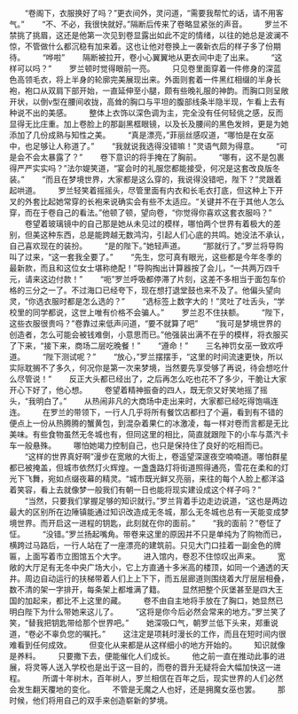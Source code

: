 　　“卷阁下，衣服换好了吗？”更衣间外，灵问道，“需要我帮忙的话，请不用客气。”
　　“不、不必，我很快就好。”隔断后传来了卷略显紧张的声音。
　　罗兰不禁挑了挑眉，这还是他第一次见到卷显露出如此不定的情绪，以往的她总是波澜不惊，不管做什么都沉稳有加来着。这也让他对卷换上一袭新衣后的样子多了份期待。
　　“哗啦”
　　隔断被拉开，卷小心翼翼地从更衣间中走了出来。
　　“这样可以吗？”
　　罗兰顿时觉得眼前一亮。
　　只见卷里面穿着一件修身的深蓝色高领毛衣，将上半身的轮廓完美展现出来。外面则套着一件黑红相缀的半身长袍，袍口从双肩下部开始，一直延伸至小腿，颇有些晚礼服的神韵。而胸口则呈敞开状，以倒v型在腰间收拢，高耸的胸口与平坦的腹部线条半隐半现，乍看上去有种说不出的美感。
　　整体上衣饰以深色调为主，完全没有任何轻佻之感，反而显得无比庄重。加上卷脸上的那副黑框眼镜，以及长及腰间的黑色发辫，更是为她添加了几份成熟与知性之美。
　　“真是漂亮，”菲丽丝感叹道，“哪怕是在女巫中，也足够让人称道了。”
　　“我就说我选得没错嘛！”灵语气颇为得意。
　　“可是会不会太暴露了？”
　　卷下意识的将手掩在了胸前。
　　“哪有，这不是包裹得严严实实吗？”法尔媞笑道，“宴会时的礼服您都能接受，何况是这套改良版冬装。”
　　“而且在梦境世界，大家都是这么穿的，我说得没错吧，陛下？”灵跟着起哄道。
　　罗兰轻笑着摇摇头，尽管里面有内衣和长毛衣打底，但这种上下开叉的外套比起她常穿的长袍来说确实会有些不太适应。“关键并不在于其他人怎么穿，而在于卷自己的看法。”他顿了顿，望向卷，“你觉得你喜欢这套衣服吗？”
　　卷望着玻璃镜中的自己那是她从未见过的模样，哪怕两个世界有着极大的差别，但美这种东西，总是能跨越无数鸿沟，引起人们心底的共鸣。她没法不承认，自己喜欢现在的装扮。
　　“是的陛下。”她轻声道。
　　“那就行了。”罗兰将导购叫了过来，“这一套我全要了。”
　　“先生，您可真有眼光，这些都是今年冬季的最新款，而且和这位女士堪称绝配！”导购掏出计算器按了会儿，“一共两万四千元，请来这边付款！”
　　“呃”罗兰呼吸都停滞了片刻，这差不多相当于面包车价格的三分之一了。不过海口已经夸下，现在想打退堂鼓也来不及了。他偏头望向灵，“你选衣服时都是怎么选的？”
　　“选标签上数字大的！”灵吐了吐舌头，“学校里的同学都说，这世上唯有价格不会骗人。”
　　罗兰忍不住扶额。
　　“陛下，这些衣服很贵吗？”卷靠过来低声问道，“要不就算了吧”
　　“我可是梦境世界的创造者，怎么可能会被钱难倒，小意思而已。”他强装出满不在乎的模样，将衣服买了下来，“接下来，商场二层吃晚餐！”
　　“遵命！”
　　三名神罚女巫一致欢呼道。
　　“陛下测试呢？”
　　“放心，”罗兰摆摆手，“这里的时间流速更快，所以实际耽搁不了多久，何况你是第一次来梦境，当然要先享受够了再说，待会想吃什么尽管说！”
　　反正大头都已经出了，之后再怎么吃也花不了多少，干脆让大家开心下好了，他心想。
　　卷望着精神振奋的四人，既无奈又好笑地摇了摇头，“我明白了。”
　　从热闹非凡的大商场中走出来时，大家都已经吃得饱嗝连连。
　　在罗兰的带领下，一行人几乎将所有餐饮店都扫了个遍，看到有不错的便点上一份从热腾腾的蟹黄包，到混杂着果仁的冰激凌，每一样对卷而言都是无比美味。有些食物虽然无冬城也有，但同这里的相比，简直就跟陛下的小车与蒸汽卡车一般悬殊。
　　哪怕她竭力控制自己，也只是保持住了良好的吃相而已。
　　“这样的世界真好啊”漫步在宽敞的大街上，卷遥望深邃夜空喃喃道。哪怕群星都已被掩盖，但城市依然灯火辉煌。一盏盏路灯将街道照得通亮，雪花在柔和的灯光下飞舞，宛如点缀夜幕的精灵。“城市既光鲜又亮丽，来往的每个人脸上都洋溢着笑容，看上去就像梦一般我们有朝一日也能将现实建设成这个样子吗？”
　　“当然，只要我们掌握足够的知识就行。”罗兰背着手边走边说道，“这也是两边最大的区别所在边陲镇能通过知识改造成无冬城，那么无冬城也总有一天能变成梦境世界。而开启这一进程的钥匙，此刻就在你的面前。”
　　“我的面前？”卷怔了怔。
　　“没错。”罗兰扬起嘴角。带卷来这里的原因并不只是单纯为了购物而已，横跨过马路后，一行人站在了一座漂亮的建筑前。只见大门口挂着一副金色的牌匾，上面写着市立图馆五个大字。
　　进入馆内，卷忍不住惊叹出声来。
　　宽敞的大厅足有无冬中央广场大小，它上方直通十多米高的楼顶，如同一个通透的天井。周边自动运行的扶梯带着人们上上下下，而五层廊道则围绕着大厅层层相叠，数不清的架一字排开，每条架上都堆满了籍。
　　显然把整个灰堡甚至是四大王国的加起来，都比不上这里的藏。
　　卷不由自主地将手放在了胸口，她显然已明白陛下为什么带她来这儿了。
　　“这将是你今后必然会常来的地方。”罗兰笑了笑，“替我把钥匙带给那个世界吧。”
　　她深吸口气，朝罗兰低下头来，郑重说道，“卷必不辜负您的嘱托。”
　　这注定是项耗时漫长的工作，而且在短时间内很难看到任何成效。
　　但变化从来都是从这样细小的地方开始的。
　　知识就像是养料。
　　只要撒下去，便能催化人们成长。
　　他之前一直在推动此事的进展，将灵等人送入学校也是出于这一目的，而卷的晋升无疑将会大幅加快这一进程。
　　所谓十年树木，百年树人，罗兰相信在百年之后，现实世界的人们必然会发生翻天覆地的变化。
　　不管是无魔之人也好，还是拥魔女巫也罢。
　　那时候，他们将用自己的双手来创造崭新的梦境。